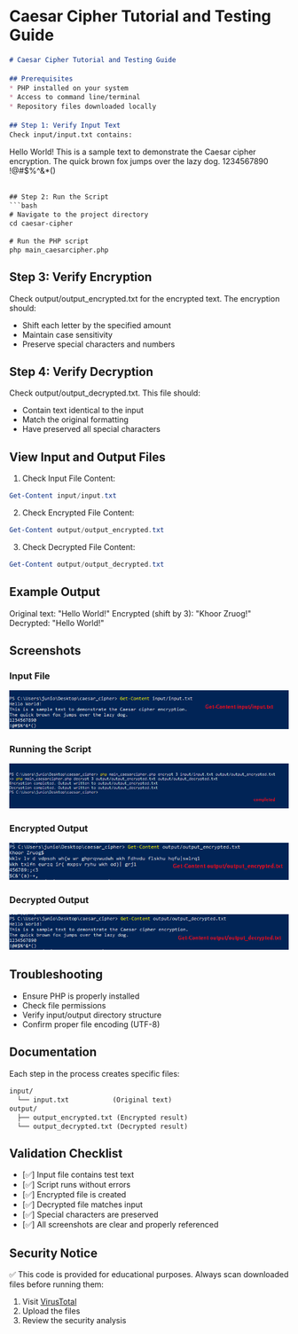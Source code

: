 # Caesar Cipher Tutorial and Testing Guide

```markdown
# Caesar Cipher Tutorial and Testing Guide

## Prerequisites
* PHP installed on your system
* Access to command line/terminal
* Repository files downloaded locally

## Step 1: Verify Input Text
Check input/input.txt contains:
```
Hello World! This is a sample text to demonstrate the Caesar cipher encryption. The quick brown fox jumps over the lazy dog. 1234567890 !@#$%^&*()
```

## Step 2: Run the Script
```bash
# Navigate to the project directory
cd caesar-cipher

# Run the PHP script
php main_caesarcipher.php
```

## Step 3: Verify Encryption
Check output/output_encrypted.txt for the encrypted text. The encryption should:
* Shift each letter by the specified amount
* Maintain case sensitivity
* Preserve special characters and numbers

## Step 4: Verify Decryption
Check output/output_decrypted.txt. This file should:
* Contain text identical to the input
* Match the original formatting
* Have preserved all special characters

## View Input and Output Files
1. Check Input File Content:
```powershell
Get-Content input/input.txt
```

2. Check Encrypted File Content:
```powershell
Get-Content output/output_encrypted.txt
```

3. Check Decrypted File Content:
```powershell
Get-Content output/output_decrypted.txt
```

## Example Output
Original text: "Hello World!"
Encrypted (shift by 3): "Khoor Zruog!"
Decrypted: "Hello World!"

## Screenshots
### Input File
![Step 1 - Input File](images/input.png)

### Running the Script
![Step 2 - Running Script](images/running.png)

### Encrypted Output
![Step 3 - Encrypted Output](images/encrypted.png)

### Decrypted Output 
![Step 4 - Decrypted Output](images/decrypted.png)

## Troubleshooting
* Ensure PHP is properly installed
* Check file permissions
* Verify input/output directory structure
* Confirm proper file encoding (UTF-8)

## Documentation
Each step in the process creates specific files:
```
input/
  └── input.txt           (Original text)
output/
  ├── output_encrypted.txt (Encrypted result)
  └── output_decrypted.txt (Decrypted result)
```

## Validation Checklist
- [✅] Input file contains test text
- [✅] Script runs without errors
- [✅] Encrypted file is created
- [✅] Decrypted file matches input
- [✅] Special characters are preserved
- [✅] All screenshots are clear and properly referenced

## Security Notice
✅ This code is provided for educational purposes. Always scan downloaded files before running them:
1. Visit [VirusTotal](https://www.virustotal.com/gui/home/upload)
2. Upload the files
3. Review the security analysis
```
